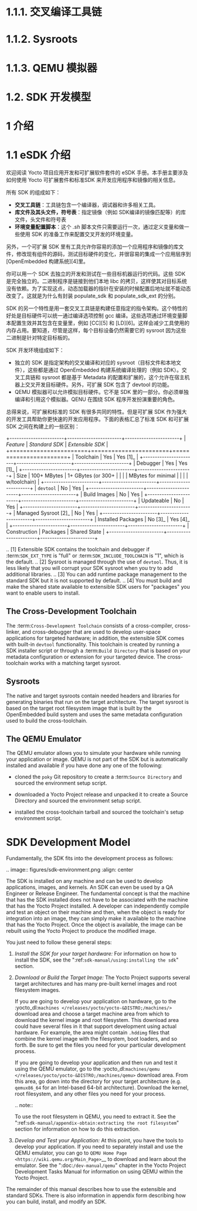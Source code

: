1.1.1. 交叉编译工具链
======

1.1.2. Sysroots
======

1.1.3. QEMU 模拟器
======

1.2. SDK 开发模型
======

1 介绍
====

1.1 eSDK 介绍
=================
欢迎阅读 Yocto 项目应用开发和可扩展软件套件的 eSDK 手册。本手册主要涉及如何使用 Yocto 可扩展套件和标准SDK 来开发应用程序和镜像的相关信息。

所有 SDK 的组成如下：
* **交叉工具链**：工具链包含一个编译器，调试器和许多相关工具。
* **库文件及其头文件，符号表**：指定镜像（例如 SDK编译的镜像匹配等）的库文件，头文件和符号表
* **环境变量配置脚本**：这个 *.sh* 脚本文件只需要运行一次，通过定义变量和做一些使用 SDK 的准备工作来配置交叉开发的环境变量。

另外，一个可扩展 SDK 里有工具允许你容易的添加一个应用程序和镜像的库文件，修改现有组件的源码，测试目标硬件的变化，并很容易的集成一个应用层序到 [OpenEmbedded 构建系统][4]里。

你可以用一个 SDK 去独立的开发和测试在一些目标机器运行的代码。这些 SDK 是完全独立的。二进制程序是链接到他们本地 libc 的拷贝，这样使其对目标系统没有依赖。为了实现这点，动态加载器的指针在安装的时候配置后地址就不能动态改变了。这就是为什么有封装 populate_sdk 和 populate_sdk_ext 的分别。

SDK 的另一个特性是用一套交叉工具链是构建任意指定的指令架构。这个特性的好处是目标硬件可以统一通过编译选项控制 gcc 编译。这些选项通过环境变量脚本配置生效并其包含在变量里，例如 [CC][5] 和 [LD][6]。这样会减少工具使用的内存占用。要知道，尽管是这样，每个目标设备仍然需要它的 sysroot 因为这些二进制是针对特定目标板的。

SDK 开发环境组成如下：

* 独立的 SDK 是指定架构的交叉编译和对应的 sysroot（目标文件和本地文件），这些都是通过 OpenEmbedded 构建系统编译处理的（例如 SDK）。交叉工具链和 sysroot 都是基于 Metadata 的配置和扩展的，这个允许在宿主机器上交叉开发目标硬件。另外，可扩展 SDK 包含了 devtool 的功能。
* QEMU 模拟器可以允许模拟目标硬件。它不是 SDK 里的一部分。你必须单独编译和引用这个模拟器。QENU 在围绕 SDK 程序开发扮演重要的角色。

总得来说，可扩展和标准的 SDK 有很多共同的特性。但是可扩展 SDK 作为强大的开发工具帮助你更快速的开发应用程序。下面的表格汇总了标准 SDK 和可扩展 SDK 之间在构建上的一些区别：

+-----------------------+-----------------------+-----------------------+
| *Feature*             | *Standard SDK*        | *Extensible SDK*      |
+=======================+=======================+=======================+
| Toolchain             | Yes                   | Yes [1]_              |
+-----------------------+-----------------------+-----------------------+
| Debugger              | Yes                   | Yes [1]_              |
+-----------------------+-----------------------+-----------------------+
| Size                  | 100+ MBytes           | 1+ GBytes (or 300+    |
|                       |                       | MBytes for minimal    |
|                       |                       | w/toolchain)          |
+-----------------------+-----------------------+-----------------------+
| ``devtool``           | No                    | Yes                   |
+-----------------------+-----------------------+-----------------------+
| Build Images          | No                    | Yes                   |
+-----------------------+-----------------------+-----------------------+
| Updateable            | No                    | Yes                   |
+-----------------------+-----------------------+-----------------------+
| Managed Sysroot [2]_  | No                    | Yes                   |
+-----------------------+-----------------------+-----------------------+
| Installed Packages    | No  [3]_              | Yes  [4]_             |
+-----------------------+-----------------------+-----------------------+
| Construction          | Packages              | Shared State          |
+-----------------------+-----------------------+-----------------------+

.. [1] Extensible SDK contains the toolchain and debugger if :term:`SDK_EXT_TYPE`
       is "full" or :term:`SDK_INCLUDE_TOOLCHAIN` is "1", which is the default.
.. [2] Sysroot is managed through the use of ``devtool``. Thus, it is less
       likely that you will corrupt your SDK sysroot when you try to add
       additional libraries.
.. [3] You can add runtime package management to the standard SDK but it is not
       supported by default.
.. [4] You must build and make the shared state available to extensible SDK
       users for "packages" you want to enable users to install.

The Cross-Development Toolchain
-------------------------------

The :term:`Cross-Development Toolchain` consists
of a cross-compiler, cross-linker, and cross-debugger that are used to
develop user-space applications for targeted hardware; in addition,
the extensible SDK comes with built-in ``devtool``
functionality. This toolchain is created by running a SDK installer
script or through a :term:`Build Directory` that is based on
your metadata configuration or extension for your targeted device. The
cross-toolchain works with a matching target sysroot.

Sysroots
--------

The native and target sysroots contain needed headers and libraries for
generating binaries that run on the target architecture. The target
sysroot is based on the target root filesystem image that is built by
the OpenEmbedded build system and uses the same metadata configuration
used to build the cross-toolchain.

The QEMU Emulator
-----------------

The QEMU emulator allows you to simulate your hardware while running
your application or image. QEMU is not part of the SDK but is
automatically installed and available if you have done any one of
the following:

-  cloned the ``poky`` Git repository to create a
   :term:`Source Directory` and sourced the environment setup script.

-  downloaded a Yocto Project release and unpacked it to
   create a Source Directory and sourced the environment setup
   script.

-  installed the cross-toolchain tarball and
   sourced the toolchain's setup environment script.

SDK Development Model
=====================

Fundamentally, the SDK fits into the development process as follows:

.. image:: figures/sdk-environment.png
   :align: center

The SDK is installed on any machine and can be used to develop applications,
images, and kernels. An SDK can even be used by a QA Engineer or Release
Engineer. The fundamental concept is that the machine that has the SDK
installed does not have to be associated with the machine that has the
Yocto Project installed. A developer can independently compile and test
an object on their machine and then, when the object is ready for
integration into an image, they can simply make it available to the
machine that has the Yocto Project. Once the object is available, the
image can be rebuilt using the Yocto Project to produce the modified
image.

You just need to follow these general steps:

1. *Install the SDK for your target hardware:* For information on how to
   install the SDK, see the ":ref:`sdk-manual/using:installing the sdk`"
   section.

2. *Download or Build the Target Image:* The Yocto Project supports
   several target architectures and has many pre-built kernel images and
   root filesystem images.

   If you are going to develop your application on hardware, go to the
   :yocto_dl:`machines </releases/yocto/yocto-&DISTRO;/machines/>` download area and choose a
   target machine area from which to download the kernel image and root
   filesystem. This download area could have several files in it that
   support development using actual hardware. For example, the area
   might contain ``.hddimg`` files that combine the kernel image with
   the filesystem, boot loaders, and so forth. Be sure to get the files
   you need for your particular development process.

   If you are going to develop your application and then run and test it
   using the QEMU emulator, go to the
   :yocto_dl:`machines/qemu </releases/yocto/yocto-&DISTRO;/machines/qemu>` download area. From this
   area, go down into the directory for your target architecture (e.g.
   ``qemux86_64`` for an Intel-based 64-bit architecture). Download the
   kernel, root filesystem, and any other files you need for your
   process.

   .. note::

      To use the root filesystem in QEMU, you need to extract it. See the
      ":ref:`sdk-manual/appendix-obtain:extracting the root filesystem`"
      section for information on how to do this extraction.

3. *Develop and Test your Application:* At this point, you have the
   tools to develop your application. If you need to separately install
   and use the QEMU emulator, you can go to `QEMU Home
   Page <https://wiki.qemu.org/Main_Page>`__ to download and learn about
   the emulator. See the ":doc:`/dev-manual/qemu`" chapter in the
   Yocto Project Development Tasks Manual for information on using QEMU
   within the Yocto Project.

The remainder of this manual describes how to use the extensible and
standard SDKs. There is also information in appendix form describing
how you can build, install, and modify an SDK.
